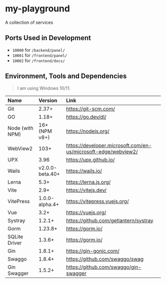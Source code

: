 # my-playground

A collection of services

## Ports Used in Development

* `10000` for `/backend/panel/`
* `10001` for `/frontend/panel/`
* `10002` for `/frontend/docs/`

## Environment, Tools and Dependencies

> I am using Windows 10/11.

| Name            | Version         | Link                                                           |
| :-------------- | :-------------- | :------------------------------------------------------------- |
| Git             | 2.37+           | https://git-scm.com/                                           |
| GO              | 1.18+           | https://go.dev/dl/                                             |
| Node (with NPM) | 16+ (NPM v8+)   | https://nodejs.org/                                            |
| WebView2        | 103+            | https://developer.microsoft.com/en-us/microsoft-edge/webview2/ |
| UPX             | 3.96            | https://upx.github.io/                                         |
| Wails           | v2.0.0-beta.40+ | https://wails.io/                                              |
| Lerna           | 5.3+            | https://lerna.js.org/                                          |
| Vite            | 2.9+            | https://vitejs.dev/                                            |
| VitePress       | 1.0.0-alpha.4+  | https://vitepress.vuejs.org/                                   |
| Vue             | 3.2+            | https://vuejs.org/                                             |
| Systray         | 1.2.1+          | https://github.com/getlantern/systray                          |
| Gorm            | 1.23.8+         | https://gorm.io/                                               |
| SQLite Driver   | 1.3.6+          | https://gorm.io/                                               |
| Gin             | 1.8.1+          | https://gin-gonic.com/                                         |
| Swaggo          | 1.8.4+          | https://github.com/swaggo/swag                                 |
| Gin Swagger     | 1.5.2+          | https://github.com/swaggo/gin-swagger                          |
